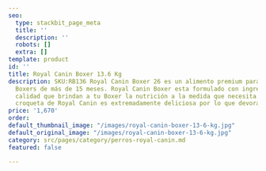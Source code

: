 ```yaml
---
seo:
  type: stackbit_page_meta
  title: ''
  description: ''
  robots: []
  extra: []
template: product
id: ''
title: Royal Canin Boxer 13.6 Kg
description: SKU:RB136 Royal Canin Boxer 26 es un alimento premium para perros adultos
  Boxers de más de 15 meses. Royal Canin Boxer esta formulado con ingredientes de
  calidad que brindan a tu Boxer la nutrición a la medida que necesita. Además, cada
  croqueta de Royal Canin es extremadamente deliciosa por lo que devorará su comida.
price: '1,670'
order: 
default_thumbnail_image: "/images/royal-canin-boxer-13-6-kg.jpg"
default_original_image: "/images/royal-canin-boxer-13-6-kg.jpg"
category: src/pages/category/perros-royal-canin.md
featured: false

---
```

